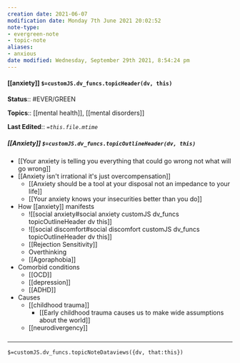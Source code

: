 ```yaml
---
creation date: 2021-06-07
modification date: Monday 7th June 2021 20:02:52
note-type:
- evergreen-note
- topic-note
aliases:
- anxious
date modified: Wednesday, September 29th 2021, 8:54:24 pm
---
```


#### [[anxiety]] `$=customJS.dv_funcs.topicHeader(dv, this)`

**Status**:: #EVER/GREEN

**Topics**::  [[mental health]], [[mental disorders]]

**Last Edited**:: *`=this.file.mtime`*

##### [[Anxiety]] `$=customJS.dv_funcs.topicOutlineHeader(dv, this)`

- [[Your anxiety is telling you everything that could go wrong not what will go wrong]]
- [[Anxiety isn't irrational it's just overcompensation]]
	- [[Anxiety should be a tool at your disposal not an impedance to your life]]
	- [[Your anxiety knows your insecurities better than you do]]
- How [[anxiety]] manifests
	- ![[social anxiety#social anxiety customJS dv_funcs topicOutlineHeader dv this]]
	- ![[social discomfort#social discomfort customJS dv_funcs topicOutlineHeader dv this]]
	- [[Rejection Sensitivity]]
	- Overthinking
	- [[Agoraphobia]]
- Comorbid conditions
	- [[OCD]]
	- [[depression]]
	- [[ADHD]]
- Causes
	- [[childhood trauma]]
		- [[Early childhood trauma causes us to make wide assumptions about the world]]
	- [[neurodivergency]]


### <hr class="dataviews"/>

`$=customJS.dv_funcs.topicNoteDataviews({dv, that:this})`
